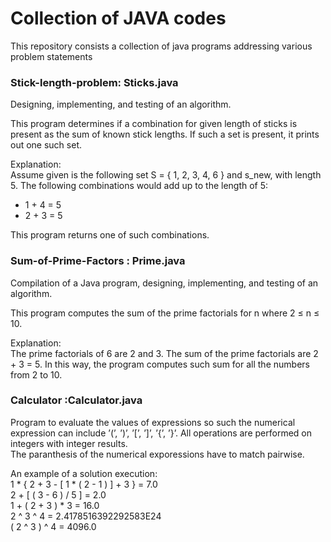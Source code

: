 # Collection of JAVA codes
This repository consists a collection of java programs addressing various problem statements

### Stick-length-problem: Sticks.java ###
Designing, implementing, and testing of an algorithm.</br>
 
This program determines if a combination for given length of sticks is present as the sum of known stick lengths. If such a set is present, it prints out one such set. </br>

Explanation:</br>
Assume given is the following set S = { 1, 2, 3, 4, 6 } and s_new, with length 5. The following combinations would add up to the length of 5:
- 1 + 4 = 5
- 2 + 3 = 5

This program returns one of such combinations.

### Sum-of-Prime-Factors : Prime.java ###

Compilation of a Java program, designing, implementing, and testing of an algorithm.</br>

This program computes the sum of the prime factorials for n where 2 ≤ n ≤ 10.</br>

Explanation: </br>
The prime factorials of 6 are 2 and 3. The sum of the prime factorials are 2 + 3 = 5. In this way, the program computes such sum for all the numbers from 2 to 10.

### Calculator :Calculator.java ###

Program to evaluate the values of expressions so such the numerical expression can include ’(’, ’)’, ’[’, ’]’, ’{’, ’}’. All operations are performed on integers with integer results.</br>
The paranthesis of the numerical exporessions have to match pairwise.</br>

An example of a solution execution:</br>
1 * { 2 + 3 - [ 1 * ( 2 - 1 ) ] + 3 }  =  7.0</br>
2 + [ ( 3 - 6 ) / 5 ]  =  2.0</br>
1 + ( 2 + 3 ) * 3  =  16.0</br>
2 ^ 3 ^ 4  =  2.4178516392292583E24</br>
( 2 ^ 3 ) ^ 4  =  4096.0</br>
